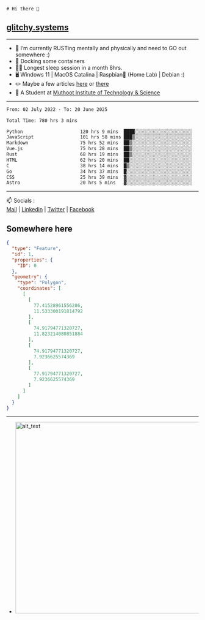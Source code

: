 ```
# Hi there 👋
```
## [glitchy.systems](https://glitchy.systems)
---

- 🌱 I’m currently RUSTing mentally and physically and need to GO out somewhere :)
- 🐋 Docking some containers
- 😶‍🌫️ Longest sleep session in a month 8hrs.
- 🖥️ Windows 11 | MacOS Catalina | Raspbian🥧 (Home Lab) | Debian :)
- ✏️ Maybe a few articles [here](https://medium.com/@advaithnarayanan8) or [there](https://medium.com/@advaithnarayanan8)
- 📑 A Student at [Muthoot Institute of Technology & Science](https://mgmits.ac.in/)



---

<!--START_SECTION:waka-->

```txt
From: 02 July 2022 - To: 20 June 2025

Total Time: 780 hrs 3 mins

Python                     120 hrs 9 mins  ████░░░░░░░░░░░░░░░░░░░░░   15.40 %
JavaScript                 101 hrs 58 mins ███▒░░░░░░░░░░░░░░░░░░░░░   13.07 %
Markdown                   75 hrs 52 mins  ██▒░░░░░░░░░░░░░░░░░░░░░░   09.73 %
Vue.js                     75 hrs 28 mins  ██▒░░░░░░░░░░░░░░░░░░░░░░   09.68 %
Rust                       68 hrs 19 mins  ██▒░░░░░░░░░░░░░░░░░░░░░░   08.76 %
HTML                       62 hrs 20 mins  ██░░░░░░░░░░░░░░░░░░░░░░░   07.99 %
C                          38 hrs 14 mins  █▒░░░░░░░░░░░░░░░░░░░░░░░   04.90 %
Go                         34 hrs 37 mins  █░░░░░░░░░░░░░░░░░░░░░░░░   04.44 %
CSS                        25 hrs 39 mins  ▓░░░░░░░░░░░░░░░░░░░░░░░░   03.29 %
Astro                      20 hrs 5 mins   ▓░░░░░░░░░░░░░░░░░░░░░░░░   02.58 %
```

<!--END_SECTION:waka-->

---

📫 Socials :<br>
[Mail](mailto:advaith@glitchy.systems) | [Linkedin](https://www.linkedin.com/in/advaith-narayanan-a72152214/) | [Twitter](https://twitter.com/advaithnarayan) | [Facebook](https://screenmessage.com/qinq)

## Somewhere here

```geojson
{
  "type": "Feature",
  "id": 1,
  "properties": {
    "ID": 0
  },
  "geometry": {
    "type": "Polygon",
    "coordinates": [
      [
        [
          77.41528961556286,
          11.533300191814792
        ],
        [
          74.91794771320727,
          11.823214080851884
        ],
        [
          74.91794771320727,
          7.9236625574369
        ],
        [
          77.91794771320727,
          7.9236625574369
        ]
      ]
    ]
  }
}
```


--- 
- [<img alt="alt_text" width="500px" src="https://valid.x86.fr/cache/banner/xv24bv-6.png" />](https://valid.x86.fr/xv24bv)


